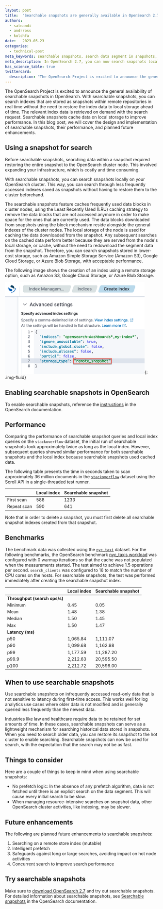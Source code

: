 ```yaml
---
layout: post
title:  "Searchable snapshots are generally available in OpenSearch 2.7"
authors:
  - satnandi
  - andrross
  - kolchfa
date:   2023-05-23
categories:
  - technical-post
meta_keywords: searchable snapshots, search data segment in snapshots, searchable snapshot index, OpenSearch 2.7
meta_description: In OpenSearch 2.7, you can now search snapshots locally on your OpenSearch cluster. With searchable snapshots, you can search through less frequently accessed indexes saved as snapshots without having to restore them to the cluster beforehand.
has_science_table: true
twittercard:
  description: "The OpenSearch Project is excited to announce the general availability of searchable snapshots in OpenSearch. With searchable snapshots, you can search indexes that are stored as snapshots within remote repositories in real time without the need to restore the index data to local storage ahead of time. The relevant index data is retrieved on demand with the search request. Searchable snapshots cache data on local storage to improve performance. In this blog post, we will cover the design and implementation of searchable snapshots, their performance, and planned future enhancements. "
---
```


The OpenSearch Project is excited to announce the general availability of searchable snapshots in OpenSearch. With searchable snapshots, you can search indexes that are stored as snapshots within remote repositories in real time without the need to restore the index data to local storage ahead of time. The relevant index data is retrieved on demand with the search request. Searchable snapshots cache data on local storage to improve performance. In this blog post, we will cover the design and implementation of searchable snapshots, their performance, and planned future enhancements. 

## Using a snapshot for search

Before searchable snapshots, searching data within a snapshot required restoring the entire snapshot to the OpenSearch cluster node. This involved expanding your infrastructure, which is costly and time consuming. 

With searchable snapshots, you can search snapshots locally on your OpenSearch cluster. This way, you can search through less frequently accessed indexes saved as snapshots without having to restore them to the cluster beforehand. 

The searchable snapshots feature caches frequently used data blocks in cluster nodes, using the Least Recently Used (LRU) caching strategy to remove the data blocks that are not accessed anymore in order to make space for the ones that are currently used. The data blocks downloaded from snapshots using the block mechanism reside alongside the general indexes of the cluster nodes. The local storage of the node is used for caching the data downloaded from the snapshot. Any subsequent searches on the cached data perform better because they are served from the node's local storage, or cache, without the need to redownload the segment data from the snapshot. Therefore, you can search snapshots stored in lower-cost storage, such as Amazon Simple Storage Service (Amazon S3), Google Cloud Storage, or Azure Blob Storage, with acceptable performance. 

The following image shows the creation of an index using a remote storage option, such as Amazon S3, Google Cloud Storage, or Azure Blob Storage.

![Searchable Snapshots](/assets/media/blog-images/2023-05-23-searchable-snapshots/searchable-snapshot.png){: .img-fluid}

## Enabling searchable snapshots in OpenSearch

To enable searchable snapshots, reference the [instructions](https://opensearch.org/docs/latest/tuning-your-cluster/availability-and-recovery/snapshots/searchable_snapshot/) in the OpenSearch documentation.

## Performance

Comparing the performance of searchable snapshot queries and local index queries on the `stackoverflow` dataset, the initial run of searchable snapshots took approximately twice as long as the local index. However, subsequent queries showed similar performance for both searchable snapshots and the local index because searchable snapshots used cached data. 

The following table presents the time in seconds taken to scan approximately 36 million documents in the [`stackoverflow`](https://www.kaggle.com/datasets/stackoverflow/stackoverflow) dataset using the Scroll API in a single-threaded test runner.

| | **Local index** | **Searchable snapshot** |
|:--- | --- | --- |
| First scan | 588 | 1233 |
| Repeat scan | 590 | 641 |

Note that in order to delete a snapshot, you must first delete all searchable snapshot indexes created from that snapshot. 

## Benchmarks

The benchmark data was collected using the [`nyc_taxi`](https://github.com/topics/nyc-taxi-dataset) dataset. For the following benchmarks, the OpenSearch benchmark [nyc_taxis workload](https://github.com/opensearch-project/opensearch-benchmark-workloads/tree/main/nyc_taxis) was configured with 0 warmup iterations so that the cache was not populated when the measurements started. The test aimed to achieve 1.5 operations per second. `search_clients` was configured to 16 to match the number of CPU cores on the hosts. For searchable snapshots, the test was performed immediately after creating the searchable snapshot index. 

| | **Local index** | **Searchable snapshot** | 
| :--- | --- | --- |
| **Throughput (search ops/s)** | | |
| Minimum | 0.45 | 0.05 | 
| Mean | 1.48 | 1.38 | 
| Median | 1.50 | 1.45 | 
| Max | 1.50 | 1.47 | 
| **Latency (ms)** | | 
| p50 | 1,065.84 | 1,111.07 | 
| p90 | 1,099.68 | 1,162.98 | 
| p99 | 1,177.59 | 11,287.20 | 
| p99.9 | 2,212.63 | 20,595.50 | 
| p100 | 2,212.72 | 20,596.00 | 

## When to use searchable snapshots

Use searchable snapshots on infrequently accessed read-only data that is not sensitive to latency during first-time access. This works well for log analytics use cases where older data is not modified and is generally queried less frequently than the newest data.

Industries like law and healthcare require data to be retained for set amounts of time. In these cases, searchable snapshots can serve as a lightweight mechanism for searching historical data stored in snapshots. When you need to search older data, you can restore its snapshot to the hot cluster to enable searching. Searchable snapshots can now be used for search, with the expectation that the search may not be as fast.

## Things to consider

Here are a couple of things to keep in mind when using searchable snapshots:

- No prefetch logic: In the absence of any prefetch algorithm, data is not fetched until there is an explicit search on the data segment. This will cause every initial search to be slow.
- When managing resource-intensive searches on snapshot data, other OpenSearch cluster activities, like indexing, may be slower.

## Future enhancements

The following are planned future enhancements to searchable snapshots:

1. Searching on a remote store index (mutable)
1. Intelligent prefetch
1. Safeguards against long or large searches, avoiding impact on hot node activities
1. Concurrent search to improve search performance

## Try searchable snapshots

Make sure to [download OpenSearch 2.7](https://opensearch.org/downloads.html) and try out searchable snapshots. For detailed information about searchable snapshots, see [Searchable snapshots](https://opensearch.org/docs/latest/tuning-your-cluster/availability-and-recovery/snapshots/searchable_snapshot/) in the OpenSearch documentation.
